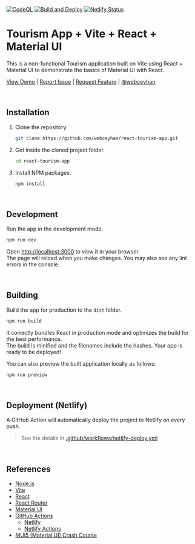 <!-- AUTOMATION BADGES -->

[![CodeQL](https://github.com/webceyhan/react-tourism-app/actions/workflows/codeql-analysis.yml/badge.svg)](https://github.com/webceyhan/react-tourism-app/actions/workflows/codeql-analysis.yml)
[![Build and Deploy](https://github.com/webceyhan/react-tourism-app/actions/workflows/netlify-deploy.yml/badge.svg)](https://github.com/webceyhan/react-tourism-app/actions/workflows/netlify-deploy.yml)
[![Netlify Status](https://api.netlify.com/api/v1/badges/e28e4e68-5bab-4837-9f4e-4550d48ef5b6/deploy-status)](https://app.netlify.com/sites/react-tourism-app-app/deploys)

<!-- HEADER ///////////////////////////////////////////////////////////// -->

# Tourism App + Vite + React + Material UI

This is a non-functional Tourism application built on Vite using React + Material UI to demonstrate the basics of Material UI with React.

[View Demo](https://react-tourism-app-app.netlify.app/) |
[Report Issue](https://github.com/webceyhan/react-tourism-app/issues) |
[Request Feature](https://github.com/webceyhan/react-tourism-app/pulls) |
[@webceyhan](https://twitter.com/webceyhan)

<br>
<!-- INSTALLATION //////////////////////////////////////////////////////// -->

## Installation

1. Clone the repository.
    ```sh
    git clone https://github.com/webceyhan/react-tourism-app.git
    ```
2. Get inside the cloned project folder.
    ```sh
    cd react-tourism-app
    ```
3. Install NPM packages.
    ```sh
    npm install
    ```

<br>
<!-- DEVELOPMENT ///////////////////////////////////////////////////////// -->

## Development

Run the app in the development mode.

```sh
npm run dev
```

Open [http://localhost:3000](http://localhost:3000) to view it in your browser.\
The page will reload when you make changes. You may also see any lint errors in the console.

<br>
<!-- BUILDING //////////////////////////////////////////////////////////// -->

## Building

Build the app for production to the `dist` folder.

```sh
npm run build
```

It correctly bundles React in production mode and optimizes the build for the best performance.\
The build is minified and the filenames include the hashes. Your app is ready to be deployed!

You can also preview the built application locally as follows:

```sh
npm run preview
```

<br>
<!-- DEPLOYMENT ////////////////////////////////////////////////////////// -->

## Deployment (Netlify)

A GitHub Action will automatically deploy the project to Netlify on every push.

> See the details in [.github/workflows/netlify-deploy.yml](./.github/workflows/netlify-deploy.yml)

<br>
<!-- REFERENCES ////////////////////////////////////////////////////////// -->

## References

-   [Node.js](https://nodejs.dev/)
-   [Vite](https://vitejs.dev/)
-   [React](https://reactjs.org/)
-   [React Router](https://reactrouter.com/)
-   [Material UI](https://material-ui.com/)
-   [GitHub Actions](https://docs.github.com/en/actions)
    -   [Netlify](https://www.netlify.com/)
    -   [Netlify Actions](https://github.com/nwtgck/actions-netlify)
-   [MUI5 (Material UI) Crash Course](https://www.youtube.com/watch?v=o1chMISeTC0&t=1414s)
